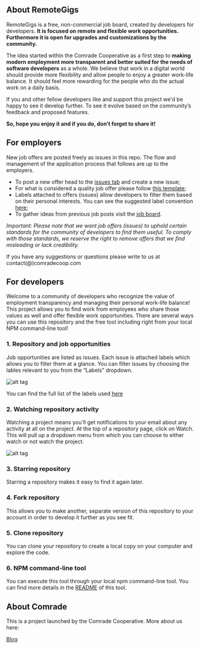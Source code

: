 ## About RemoteGigs

RemoteGigs is a free, non-commercial job board, created by developers for developers. **It is focused on remote and flexible work opportunities. Furthermore it is open for upgrades and customizations by the community.**

The idea started within the Comrade Cooperative as a first step to **making modern employment more transparent and better suited for the needs of software developers** as a whole. We believe that work in a digital world should provide more flexibility and allow people to enjoy a greater work-life balance. It should feel more rewarding for the people who do the actual work on a daily basis.

If you and other fellow developers like and support this project we'd be happy to see it develop further. To see it evolve based on the community’s feedback and proposed features. 

**So, hope you enjoy it and if you do, don’t forget to share it!**

## For employers

New job offers are posted freely as issues in this repo. The flow and management of the application process that follows are up to the employers.

- To post a new offer head to the [issues tab](https://github.com/comrade-coop/remotegigs/issues) and create a new issue;
- For what is considered a quality job offer please follow [this template](https://github.com/comrade-coop/remotegigs/blob/master/ISSUE_TEMPLATE.md);
- Labels attached to offers (issues) allow developers to filter them based on their personal interests. You can see the suggested label convention [here](https://github.com/comrade-coop/remotegigs/labels);
- To gather ideas from previous job posts visit the [job board](https://github.com/comrade-coop/remotegigs/issues).

*Important: Please note that we want job offers (issues) to uphold certain standards for the community of developers to find them useful. To comply with those standards, we reserve the right to remove offers that we find misleading or lack credibility.*

If you have any suggestions or questions please write to us at contact(@)comradecoop.com

## For developers

Welcome to a community of developers who recognize the value of employment transparency and managing their personal work-life balance! This project allows you to find work from employees who share those values as well and offer flexible work opportunities.
There are several ways you can use this repository and the free tool including right from your local NPM command-line tool!

### 1. Repository and job opportunities
Job opportunities are listed as issues. Each issue is attached labels which allows you to filter them at a glance. You can filter issues by choosing the lables relevant to you from the “Labels” dropdown. 

![alt tag](https://github.com/comrade-coop/remotegigs/blob/master/screenshots/labels.png)

You can find the full list of the labels used [here](https://github.com/comrade-coop/remotegigs/labels)

### 2. Watching repository activity
Watching a project means you'll get notifications to your email about any activity at all on the project. At the top of a repository page, click on Watch. This will pull up a dropdown menu from which you can choose to either watch or not watch the project. 

![alt tag](https://github.com/comrade-coop/remotegigs/blob/master/screenshots/watch-temp.png)

### 3. Starring repository
Starring a repository makes it easy to find it again later.

### 4. Fork repository
This allows you to make another, separate version of this repository to your account in order to develop it further as you see fit.

### 5. Clone repository
You can clone your repository to create a local copy on your computer and explore the code.

### 6. NPM command-line tool
You can execute this tool through your local npm command-line tool. You can find more details in the [README](https://github.com/comrade-coop/remotegigs/tree/master/TOOL) of this tool.

## About Comrade
This is a project launched by the Comrade Cooperative. More about us here:

[Blog](https://comradecoop.com/blog/)
